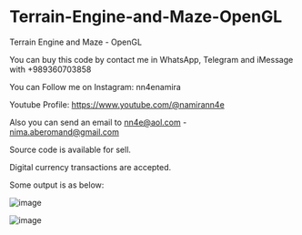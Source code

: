 # Terrain-Engine-and-Maze-OpenGL
Terrain Engine and Maze - OpenGL

You can buy this code by contact me in WhatsApp, Telegram and iMessage with +989360703858

You can Follow me on Instagram: nn4enamira

Youtube Profile: https://www.youtube.com/@namirann4e

Also you can send an email to nn4e@aol.com - nima.aberomand@gmail.com

Source code is available for sell.

Digital currency transactions are accepted.

Some output is as below:

![image](https://github.com/user-attachments/assets/c2e0c256-7364-4497-83c2-828b7678353e)

![image](https://github.com/user-attachments/assets/7e2c73f8-f365-46e3-8a83-f44665c4aec5)
